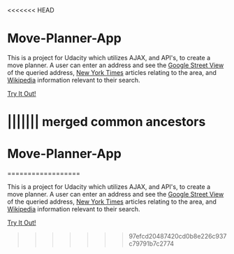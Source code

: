 <<<<<<< HEAD
# Move-Planner-App

This is a project for Udacity which utilizes AJAX, and API's, to create a move planner. A user can enter an
address and see the [Google Street View](https://www.google.com/maps/views/streetview?gl=us) of the queried
address, [New York Times](http://www.nytimes.com/) articles relating to the area, and
[Wikipedia](https://www.wikipedia.org/) information relevant to their search.

[Try It Out!](http://samurairanderson.github.io/Move-Planner-App)

||||||| merged common ancestors
=======
# Move-Planner-App
==================

This is a project for Udacity which utilizes AJAX, and API's, to create a move planner. A user can enter an
address and see the [Google Street View](https://www.google.com/maps/views/streetview?gl=us) of the queried
address, [New York Times](http://www.nytimes.com/) articles relating to the area, and
[Wikipedia](https://www.wikipedia.org/) information relevant to their search.  

[Try It Out!](http://samurairanderson.github.io/Move-Planner-App)
>>>>>>> 97efcd20487420cd0b8e226c937c79791b7c2774
